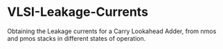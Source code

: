 # VLSI-Leakage-Currents
Obtaining the Leakage currents for a Carry Lookahead Adder, from nmos and pmos stacks in different states of operation.
